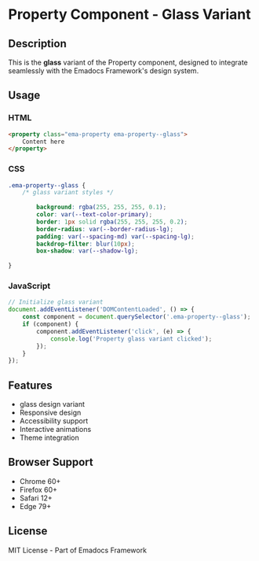 # Property Component - Glass Variant

## Description
This is the **glass** variant of the Property component, designed to integrate seamlessly with the Emadocs Framework's design system.

## Usage

### HTML
```html
<property class="ema-property ema-property--glass">
    Content here
</property>
```

### CSS
```css
.ema-property--glass {
    /* glass variant styles */
    
        background: rgba(255, 255, 255, 0.1);
        color: var(--text-color-primary);
        border: 1px solid rgba(255, 255, 255, 0.2);
        border-radius: var(--border-radius-lg);
        padding: var(--spacing-md) var(--spacing-lg);
        backdrop-filter: blur(10px);
        box-shadow: var(--shadow-lg);
    
}
```

### JavaScript
```javascript
// Initialize glass variant
document.addEventListener('DOMContentLoaded', () => {
    const component = document.querySelector('.ema-property--glass');
    if (component) {
        component.addEventListener('click', (e) => {
            console.log('Property glass variant clicked');
        });
    }
});
```

## Features
- glass design variant
- Responsive design
- Accessibility support
- Interactive animations
- Theme integration

## Browser Support
- Chrome 60+
- Firefox 60+
- Safari 12+
- Edge 79+

## License
MIT License - Part of Emadocs Framework
